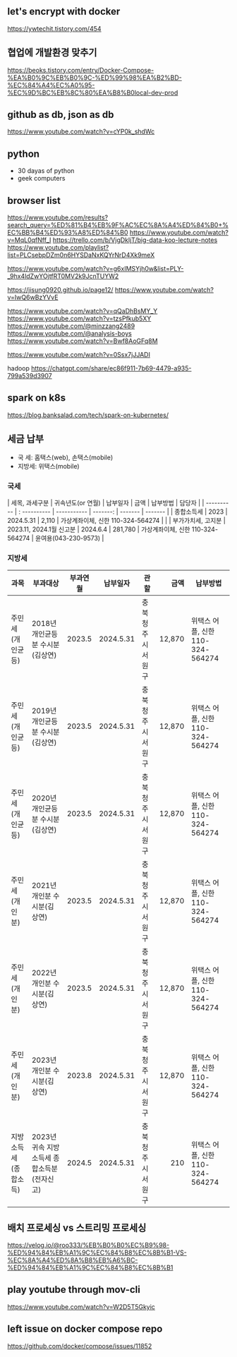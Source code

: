 
## let's encrypt with docker

https://ywtechit.tistory.com/454

## 협업에 개발환경 맞추기

https://beoks.tistory.com/entry/Docker-Compose-%EA%B0%9C%EB%B0%9C-%ED%99%98%EA%B2%BD-%EC%84%A4%EC%A0%95-%EC%9D%BC%EB%8C%80%EA%B8%B0local-dev-prod


## github as db, json as db
https://www.youtube.com/watch?v=cYP0k_shdWc


## python

- 30 dayas of python
- geek computers





## browser list

https://www.youtube.com/results?search_query=%ED%81%B4%EB%9F%AC%EC%8A%A4%ED%84%B0+%EC%BB%B4%ED%93%A8%ED%84%B0
https://www.youtube.com/watch?v=MqL0qfNff_I
https://trello.com/b/VjgDkljT/big-data-koo-lecture-notes
https://www.youtube.com/playlist?list=PLCsebpDZm0n6HYSDaNxKQYrNrD4Xk9meX

https://www.youtube.com/watch?v=g6xIMSYjh0w&list=PLY-_9hx4ldZwYOjtfRT0MV2k9JcnTUYW2

https://jisung0920.github.io/page12/
https://www.youtube.com/watch?v=IwQ6wBzYVvE


https://www.youtube.com/watch?v=qQaDhBsMY_Y
https://www.youtube.com/watch?v=tzsPfkub5XY
https://www.youtube.com/@minzzang2489
https://www.youtube.com/@analysis-boys
https://www.youtube.com/watch?v=Bwf8AoGFq8M


https://www.youtube.com/watch?v=0Ssx7jJJADI



hadoop
https://chatgpt.com/share/ec86f911-7b69-4479-a935-799a539d3907


## spark on k8s
https://blog.banksalad.com/tech/spark-on-kubernetes/








## 세금 납부

- 국  세: 홈택스(web), 손택스(mobile)
- 지방세: 위택스(mobile)

### 국세

| 세목, 과세구분     | 귀속년도(or 연월)        | 납부일자    | 금액     | 납부방법                          | 담당자               |
| ----------         | : ----------             | ----------- | -------: | -------                           | -------              |
| 종합소득세         | 2023                     | 2024.5.31   | 2,110    | 가상계좌이체, 신한 110-324-564274 |                      |
| 부가가치세, 고지분 | 2023.11, 2024.1월 신고분 | 2024.6.4    | 281,780  | 가상계좌이체, 신한 110-324-564274 | 윤여용(043-230-9573) |

### 지방세

| 과목                 | 부과대상                                    | 부과연월  | 납부일자    | 관할                 | 금액     | 납부방법                         |
| ----------           | ----------                                  | --------- | ----------- | -------------------- | -------: | -------                          |
| 주민세(개인균등)     | 2018년 개인균등분 수시분(김상연)            | 2023.5    | 2024.5.31   | 충북 청주시 서원구   | 12,870   | 위택스 어플, 신한 110-324-564274 |
| 주민세(개인균등)     | 2019년 개인균등분 수시분(김상연)            | 2023.5    | 2024.5.31   | 충북 청주시 서원구   | 12,870   | 위택스 어플, 신한 110-324-564274 |
| 주민세(개인균등)     | 2020년 개인균등분 수시분(김상연)            | 2023.5    | 2024.5.31   | 충북 청주시 서원구   | 12,870   | 위택스 어플, 신한 110-324-564274 |
| 주민세(개인분)       | 2021년 개인분 수시분(김상연)                | 2023.5    | 2024.5.31   | 충북 청주시 서원구   | 12,870   | 위택스 어플, 신한 110-324-564274 |
| 주민세(개인분)       | 2022년 개인분 수시분(김상연)                | 2023.5    | 2024.5.31   | 충북 청주시 서원구   | 12,870   | 위택스 어플, 신한 110-324-564274 |
| 주민세(개인분)       | 2023년 개인분 수시분(김상연)                | 2023.8    | 2024.5.31   | 충북 청주시 서원구   | 12,870   | 위택스 어플, 신한 110-324-564274 |
| 지방소득세(종합소득) | 2023년 귀속 지방소득세 종합소득분(전자신고) | 2024.5    | 2024.5.31   | 충북 청주시 서원구   | 210      | 위택스 어플, 신한 110-324-564274 |





## 배치 프로세싱 vs 스트리밍 프로세싱

https://velog.io/@roo333/%EB%B0%B0%EC%B9%98-%ED%94%84%EB%A1%9C%EC%84%B8%EC%8B%B1-VS-%EC%8A%A4%ED%8A%B8%EB%A6%BC-%ED%94%84%EB%A1%9C%EC%84%B8%EC%8B%B1


## play youtube through mov-cli

https://www.youtube.com/watch?v=W2D5T5Gkyic



## left issue on docker compose repo

https://github.com/docker/compose/issues/11852
